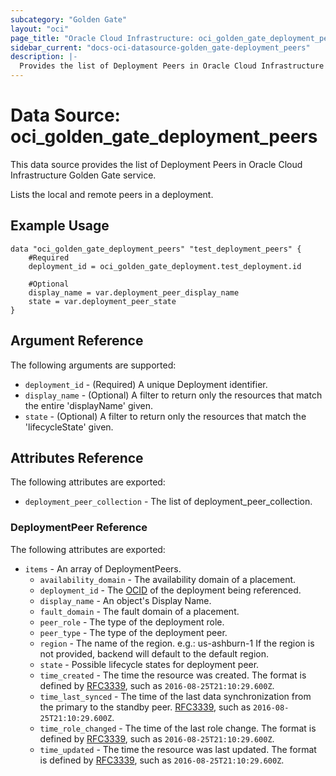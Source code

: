 ```yaml
---
subcategory: "Golden Gate"
layout: "oci"
page_title: "Oracle Cloud Infrastructure: oci_golden_gate_deployment_peers"
sidebar_current: "docs-oci-datasource-golden_gate-deployment_peers"
description: |-
  Provides the list of Deployment Peers in Oracle Cloud Infrastructure Golden Gate service
---
```


# Data Source: oci_golden_gate_deployment_peers
This data source provides the list of Deployment Peers in Oracle Cloud Infrastructure Golden Gate service.

Lists the local and remote peers in a deployment.


## Example Usage

```hcl
data "oci_golden_gate_deployment_peers" "test_deployment_peers" {
	#Required
	deployment_id = oci_golden_gate_deployment.test_deployment.id

	#Optional
	display_name = var.deployment_peer_display_name
	state = var.deployment_peer_state
}
```

## Argument Reference

The following arguments are supported:

* `deployment_id` - (Required) A unique Deployment identifier. 
* `display_name` - (Optional) A filter to return only the resources that match the entire 'displayName' given. 
* `state` - (Optional) A filter to return only the resources that match the 'lifecycleState' given. 


## Attributes Reference

The following attributes are exported:

* `deployment_peer_collection` - The list of deployment_peer_collection.

### DeploymentPeer Reference

The following attributes are exported:

* `items` - An array of DeploymentPeers. 
	* `availability_domain` - The availability domain of a placement.
	* `deployment_id` - The [OCID](https://docs.cloud.oracle.com/iaas/Content/General/Concepts/identifiers.htm) of the deployment being referenced. 
	* `display_name` - An object's Display Name. 
	* `fault_domain` - The fault domain of a placement.
	* `peer_role` - The type of the deployment role. 
	* `peer_type` - The type of the deployment peer. 
	* `region` - The name of the region. e.g.: us-ashburn-1 If the region is not provided, backend will default to the default region. 
	* `state` - Possible lifecycle states for deployment peer.
	* `time_created` - The time the resource was created. The format is defined by [RFC3339](https://tools.ietf.org/html/rfc3339), such as `2016-08-25T21:10:29.600Z`. 
	* `time_last_synced` - The time of the last data synchronization from the primary to the standby peer. [RFC3339](https://tools.ietf.org/html/rfc3339), such as `2016-08-25T21:10:29.600Z`. 
	* `time_role_changed` - The time of the last role change. The format is defined by [RFC3339](https://tools.ietf.org/html/rfc3339), such as `2016-08-25T21:10:29.600Z`. 
	* `time_updated` - The time the resource was last updated. The format is defined by [RFC3339](https://tools.ietf.org/html/rfc3339), such as `2016-08-25T21:10:29.600Z`. 

